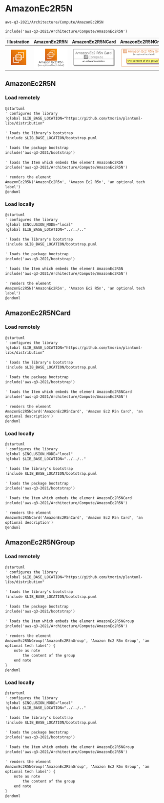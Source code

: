 # AmazonEc2R5N


```text
aws-q3-2021/Architecture/Compute/AmazonEc2R5N
```

```text
include('aws-q3-2021/Architecture/Compute/AmazonEc2R5N')
```



| Illustration | AmazonEc2R5N | AmazonEc2R5NCard | AmazonEc2R5NGroup |
| :---: | :---: | :---: | :---: |
| ![illustration for Illustration](../../../aws-q3-2021/Architecture/Compute/AmazonEc2R5N.png) | ![illustration for AmazonEc2R5N](../../../aws-q3-2021/Architecture/Compute/AmazonEc2R5N.Local.png) | ![illustration for AmazonEc2R5NCard](../../../aws-q3-2021/Architecture/Compute/AmazonEc2R5NCard.Local.png) | ![illustration for AmazonEc2R5NGroup](../../../aws-q3-2021/Architecture/Compute/AmazonEc2R5NGroup.Local.png) |




## AmazonEc2R5N

### Load remotely
```plantuml
@startuml
' configures the library
!global $LIB_BASE_LOCATION="https://github.com/tmorin/plantuml-libs/distribution"

' loads the library's bootstrap
!include $LIB_BASE_LOCATION/bootstrap.puml

' loads the package bootstrap
include('aws-q3-2021/bootstrap')

' loads the Item which embeds the element AmazonEc2R5N
include('aws-q3-2021/Architecture/Compute/AmazonEc2R5N')

' renders the element
AmazonEc2R5N('AmazonEc2R5n', 'Amazon Ec2 R5n', 'an optional tech label')
@enduml
```

### Load locally
```plantuml
@startuml
' configures the library
!global $INCLUSION_MODE="local"
!global $LIB_BASE_LOCATION="../../.."

' loads the library's bootstrap
!include $LIB_BASE_LOCATION/bootstrap.puml

' loads the package bootstrap
include('aws-q3-2021/bootstrap')

' loads the Item which embeds the element AmazonEc2R5N
include('aws-q3-2021/Architecture/Compute/AmazonEc2R5N')

' renders the element
AmazonEc2R5N('AmazonEc2R5n', 'Amazon Ec2 R5n', 'an optional tech label')
@enduml
```

## AmazonEc2R5NCard

### Load remotely
```plantuml
@startuml
' configures the library
!global $LIB_BASE_LOCATION="https://github.com/tmorin/plantuml-libs/distribution"

' loads the library's bootstrap
!include $LIB_BASE_LOCATION/bootstrap.puml

' loads the package bootstrap
include('aws-q3-2021/bootstrap')

' loads the Item which embeds the element AmazonEc2R5NCard
include('aws-q3-2021/Architecture/Compute/AmazonEc2R5N')

' renders the element
AmazonEc2R5NCard('AmazonEc2R5nCard', 'Amazon Ec2 R5n Card', 'an optional description')
@enduml
```

### Load locally
```plantuml
@startuml
' configures the library
!global $INCLUSION_MODE="local"
!global $LIB_BASE_LOCATION="../../.."

' loads the library's bootstrap
!include $LIB_BASE_LOCATION/bootstrap.puml

' loads the package bootstrap
include('aws-q3-2021/bootstrap')

' loads the Item which embeds the element AmazonEc2R5NCard
include('aws-q3-2021/Architecture/Compute/AmazonEc2R5N')

' renders the element
AmazonEc2R5NCard('AmazonEc2R5nCard', 'Amazon Ec2 R5n Card', 'an optional description')
@enduml
```

## AmazonEc2R5NGroup

### Load remotely
```plantuml
@startuml
' configures the library
!global $LIB_BASE_LOCATION="https://github.com/tmorin/plantuml-libs/distribution"

' loads the library's bootstrap
!include $LIB_BASE_LOCATION/bootstrap.puml

' loads the package bootstrap
include('aws-q3-2021/bootstrap')

' loads the Item which embeds the element AmazonEc2R5NGroup
include('aws-q3-2021/Architecture/Compute/AmazonEc2R5N')

' renders the element
AmazonEc2R5NGroup('AmazonEc2R5nGroup', 'Amazon Ec2 R5n Group', 'an optional tech label') {
    note as note
        the content of the group
    end note
}
@enduml
```

### Load locally
```plantuml
@startuml
' configures the library
!global $INCLUSION_MODE="local"
!global $LIB_BASE_LOCATION="../../.."

' loads the library's bootstrap
!include $LIB_BASE_LOCATION/bootstrap.puml

' loads the package bootstrap
include('aws-q3-2021/bootstrap')

' loads the Item which embeds the element AmazonEc2R5NGroup
include('aws-q3-2021/Architecture/Compute/AmazonEc2R5N')

' renders the element
AmazonEc2R5NGroup('AmazonEc2R5nGroup', 'Amazon Ec2 R5n Group', 'an optional tech label') {
    note as note
        the content of the group
    end note
}
@enduml
```

